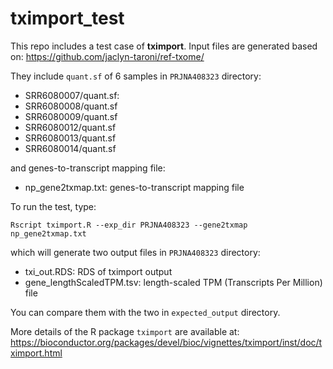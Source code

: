 # tximport_test

This repo includes a test case of **tximport**. Input files are generated based on:
https://github.com/jaclyn-taroni/ref-txome/

They include `quant.sf` of 6 samples in `PRJNA408323` directory:
- SRR6080007/quant.sf:
- SRR6080008/quant.sf
- SRR6080009/quant.sf
- SRR6080012/quant.sf
- SRR6080013/quant.sf
- SRR6080014/quant.sf

and genes-to-transcript mapping file:
- np_gene2txmap.txt: genes-to-transcript mapping file

To run the test, type:
```
Rscript tximport.R --exp_dir PRJNA408323 --gene2txmap np_gene2txmap.txt
```
which will generate two output files in `PRJNA408323` directory:
- txi_out.RDS: RDS of tximport output
- gene_lengthScaledTPM.tsv: length-scaled TPM (Transcripts Per Million) file

You can compare them with the two in `expected_output` directory.

More details of the R package `tximport` are available at:
https://bioconductor.org/packages/devel/bioc/vignettes/tximport/inst/doc/tximport.html
